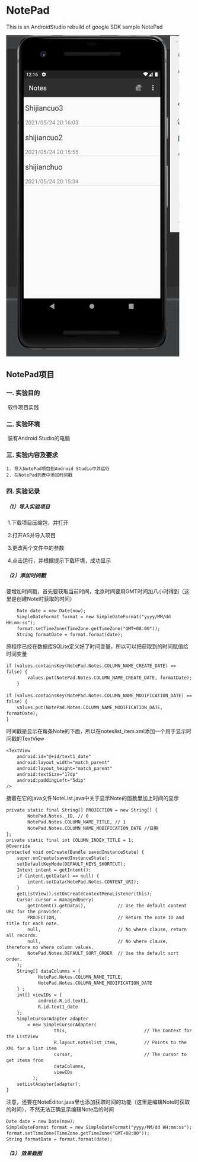 # NotePad
This is an AndroidStudio rebuild of google SDK sample NotePad

![image](https://github.com/ZhongzhongAndYeye/-/blob/master/%E6%88%AA%E5%9B%BE/%E6%97%B6%E9%97%B4%E6%88%B3.png)

## NotePad项目

### 一. 实验目的

​	软件项目实践

### 二. 实验环境

​	装有Android Studio的电脑

### 三. 实验内容及要求

	1. 导入NotePad项目到Android Studio中并运行
	2. 在NotePad列表中添加时间戳

### 四. 实验记录

##### （1）导入实验项目

​		1.下载项目压缩包，并打开

​		2.打开AS并导入项目

​		3.更改两个文件中的参数

​		4.点击运行，并根据提示下载环境，成功显示

##### （2）添加时间戳

​		要增加时间戳，首先要获取当前时间，北京时间要用GMT时间加八小时得到（这里是创建Note时获取的时间）

 

```
    Date date = new Date(now);
    SimpleDateFormat format = new SimpleDateFormat("yyyy/MM/dd HH:mm:ss");
    format.setTimeZone(TimeZone.getTimeZone("GMT+08:00"));
    String formatDate = format.format(date);
```

原程序已经在数据库SQLite定义好了时间变量，所以可以把获取到的时间赋值给时间变量

	if (values.containsKey(NotePad.Notes.COLUMN_NAME_CREATE_DATE) == false) {
	        values.put(NotePad.Notes.COLUMN_NAME_CREATE_DATE, formatDate);
	    }
	
	if (values.containsKey(NotePad.Notes.COLUMN_NAME_MODIFICATION_DATE) == false) {
	    values.put(NotePad.Notes.COLUMN_NAME_MODIFICATION_DATE, formatDate);
	}

时间戳是显示在每条Note的下面，所以在noteslist_item.xml添加一个用于显示时间戳的TextView

	<TextView
	    android:id="@+id/text1_date"
	    android:layout_width="match_parent"
	    android:layout_height="match_parent"
	    android:textSize="17dp"
	    android:paddingLeft="5dip"
	/>

接着在它的java文件NoteList.java中关于显示Note的函数里加上时间的显示

	private static final String[] PROJECTION = new String[] {
	        NotePad.Notes._ID, // 0
	        NotePad.Notes.COLUMN_NAME_TITLE, // 1
	        NotePad.Notes.COLUMN_NAME_MODIFICATION_DATE //日期
	};
	private static final int COLUMN_INDEX_TITLE = 1;
	@Override
	protected void onCreate(Bundle savedInstanceState) {
	    super.onCreate(savedInstanceState);
	    setDefaultKeyMode(DEFAULT_KEYS_SHORTCUT);
	    Intent intent = getIntent();
	    if (intent.getData() == null) {
	        intent.setData(NotePad.Notes.CONTENT_URI);
	    }
	    getListView().setOnCreateContextMenuListener(this);
	    Cursor cursor = managedQuery(
	        getIntent().getData(),            // Use the default content URI for the provider.
	        PROJECTION,                       // Return the note ID and title for each note.
	        null,                             // No where clause, return all records.
	        null,                             // No where clause, therefore no where column values.
	        NotePad.Notes.DEFAULT_SORT_ORDER  // Use the default sort order.
	    );
	    String[] dataColumns = {
	            NotePad.Notes.COLUMN_NAME_TITLE,
	            NotePad.Notes.COLUMN_NAME_MODIFICATION_DATE
	    } ;
	    int[] viewIDs = {
	            android.R.id.text1,
	            R.id.text1_date
	    };
	    SimpleCursorAdapter adapter
	        = new SimpleCursorAdapter(
	                  this,                             // The Context for the ListView
	                  R.layout.noteslist_item,          // Points to the XML for a list item
	                  cursor,                           // The cursor to get items from
	                  dataColumns,
	                  viewIDs
	          );
	    setListAdapter(adapter);
	}

注意，还要在NoteEditor.java里也添加获取时间的功能（这里是编辑Note时获取的时间），不然无法正确显示编辑Note后的时间

	Date date = new Date(now);
	SimpleDateFormat format = new SimpleDateFormat("yyyy/MM/dd HH:mm:ss");
	format.setTimeZone(TimeZone.getTimeZone("GMT+08:00"));
	String formatDate = format.format(date);



##### （3） 效果截图



```

```


